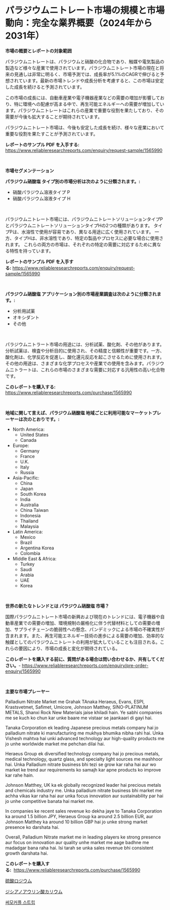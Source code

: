 <p><h1>パラジウムニトレート市場の規模と市場動向：完全な業界概要（2024年から2031年）</h1></p><p><strong>市場の概要とレポートの対象範囲</strong></p>
<p><p>パラジウムニトレートは、パラジウムと硝酸の化合物であり、触媒や電気製品の製造など様々な産業で使用されています。パラジウムニトレート市場の現在と将来の見通しは非常に明るく、市場予測では、成長率が5.1%のCAGRで伸びると予想されています。最新の市場トレンドや成長分析を考慮すると、この市場は安定した成長を続けると予測されています。</p><p>この市場の成長には、自動車産業や電子機器産業などの需要の増加が影響しており、特に環境への配慮が高まる中で、再生可能エネルギーへの需要が増加しています。パラジウムニトレートはこれらの産業で重要な役割を果たしており、その需要が今後も拡大することが期待されています。</p><p>パラジウムニトレート市場は、今後も安定した成長を続け、様々な産業において重要な役割を果たすことが予測されています。</p></p>
<p><strong>レポートのサンプル PDF を入手する:</strong> <a href="https://www.reliableresearchreports.com/enquiry/request-sample/1565990">https://www.reliableresearchreports.com/enquiry/request-sample/1565990</a></p>
<p>&nbsp;</p>
<p><strong>市場セグメンテーション</strong></p>
<p><strong>パラジウム硝酸塩 タイプ別の市場分析は次のように分類されます。:</strong></p>
<p><ul><li>硝酸パラジウム溶液タイプ P</li><li>硝酸パラジウム溶液タイプ H</li></ul></p>
<p>&nbsp;</p>
<p><p>パラジウムニトレート市場には、パラジウムニトレートソリューションタイプPとパラジウムニトレートソリューションタイプHの2つの種類があります。 タイプPは、水溶性で使用が容易であり、異なる用途に広く使用されています。 一方、タイプHは、非水溶性であり、特定の製品やプロセスに必要な場合に使用されます。 これらの両方の市場は、それぞれの特定の需要に対応するために異なる特性を持っています。</p></p>
<p><strong>レポートのサンプル PDF を入手する:</strong>&nbsp;<a href="https://www.reliableresearchreports.com/enquiry/request-sample/1565990">https://www.reliableresearchreports.com/enquiry/request-sample/1565990</a></p>
<p>&nbsp;</p>
<p><strong> パラジウム硝酸塩 アプリケーション別の市場産業調査は次のように分類されます。:</strong></p>
<p><ul><li>分析用試薬</li><li>オキシダント</li><li>その他</li></ul></p>
<p>&nbsp;</p>
<p><p>パラジウムニトラート市場の用途には、分析試薬、酸化剤、その他があります。分析試薬は、検査や分析目的に使用され、その精度と信頼性が重要です。一方、酸化剤は、化学反応を促進し、酸化還元反応を起こさせるために使用されます。その他の用途は、さまざまな化学プロセスや産業での使用を含みます。パラジウムニトラートは、これらの市場のさまざまな需要に対応する汎用性の高い化合物です。</p></p>
<p><strong>このレポートを購入する:</strong>&nbsp; <a href="https://www.reliableresearchreports.com/purchase/1565990">https://www.reliableresearchreports.com/purchase/1565990</a></p>
<p>&nbsp;</p>
<p><strong>地域に関して言えば、パラジウム硝酸塩 地域ごとに利用可能なマーケットプレーヤーは次のとおりです。:</strong></p>
<p><ul>
    <li>
        North America:
        <ul>
            <li>United States</li>
            <li>Canada</li>
        </ul>
    </li>
    <li>
        Europe:
        <ul>
            <li>Germany</li>
            <li>France</li>
            <li>U.K.</li>
            <li>Italy</li>
            <li>Russia</li>
        </ul>
    </li>
    <li>
        Asia-Pacific:
        <ul>
            <li>China</li>
            <li>Japan</li>
            <li>South Korea</li>
            <li>India</li>
            <li>Australia</li>
            <li>China Taiwan</li>
            <li>Indonesia</li>
            <li>Thailand</li>
            <li>Malaysia</li>
        </ul>
    </li>
    <li>
        Latin America:
        <ul>
            <li>Mexico</li>
            <li>Brazil</li>
            <li>Argentina Korea</li>
            <li>Colombia</li>
        </ul>
    </li>
    <li>
        Middle East & Africa:
        <ul>
            <li>Turkey</li>
            <li>Saudi</li>
            <li>Arabia</li>
            <li>UAE</li>
            <li>Korea</li>
        </ul>
    </li>
    </ul></p>
<p>&nbsp;</p>
<p><strong>世界の新たなトレンドとは パラジウム硝酸塩 市場？</strong></p>
<p><p>国際パラジウムニトレート市場の新興および現在のトレンドには、電子機器や自動車産業での需要の増加、環境規制の厳格化に伴う代替材料としての需要の増加、サプライチェーンの脆弱性への懸念、パンデミックによる市場の不確実性が含まれます。また、再生可能エネルギー技術の進歩による需要の増加、効率的な触媒としてのパラジウムニトレートの利用が拡大していることも注目される。これらの要因により、市場の成長と変化が期待されている。</p></p>
<p><strong>このレポートを購入する前に、質問がある場合は問い合わせるか、共有してください。</strong>- <a href="https://www.reliableresearchreports.com/enquiry/pre-order-enquiry/1565990">https://www.reliableresearchreports.com/enquiry/pre-order-enquiry/1565990</a></p>
<p>&nbsp;</p>
<p><strong>主要な市場プレーヤー</strong></p>
<p><p>Palladium Nitrate Market me Grahak TAnaka Heraeus, Evans, ESPI, Krastsvetmet, Safimet, Umicore, Johnson Matthey, SINO-PLATINUM METALS, Shanxi Rock New Materials jaise khiladi hain. Ye sabhi companies me se kuch ko chun kar unke baare me vistaar se jaankaari di gayi hai.</p><p>Tanaka Corporation ek leading Japanese precious metals company hai jo palladium nitrate ki manufacturing me mukhya bhumika nibha rahi hai. Unka Vishesh mahtva hai unki advanced technology aur high-quality products me jo unhe worldwide market me pehchan dilai hai.</p><p>Heraeus Group ek diversified technology company hai jo precious metals, medical technology, quartz glass, and specialty light sources me mashhoor hai. Unka Palladium nitrate business bhi tezi se grow kar raha hai aur wo market ke trend aur requirements ko samajh kar apne products ko improve kar rahe hain.</p><p>Johnson Matthey, UK ka ek globally recognized leader hai precious metals and chemicals industry me. Unka palladium nitrate business bhi market me achha vikas kar raha hai aur unka focus innovation aur sustainability par hai jo unhe competitive banata hai market me.</p><p>In companies ke recent sales revenue ko dekha jaye to Tanaka Corporation ka around 1.5 billion JPY, Heraeus Group ka around 2.5 billion EUR, aur Johnson Matthey ka around 10 billion GBP hai jo unke strong market presence ko darshata hai.</p><p>Overall, Palladium Nitrate market me in leading players ke strong presence aur focus on innovation aur quality unhe market me aage badhne me madadgar bana raha hai. Isi tarah se unka sales revenue bhi consistent growth darshata hai.</p></p>
<p><strong>このレポートを購入する:</strong>&nbsp;&nbsp;<a href="https://www.reliableresearchreports.com/purchase/1565990">https://www.reliableresearchreports.com/purchase/1565990</a></p>
<p><p><a href="https://github.com/Calvi3ynJerde867/Market-Research-Report-List-1/blob/main/23800275680.md">硫酸ロジウム</a></p><p><a href="https://github.com/JacksonWiza1924/Market-Research-Report-List-1/blob/main/54509195681.md">ジシアノアウリン酸カリウム</a></p><p><a href="https://github.com/RichardLueilwitz787/Market-Research-Report-List-1/blob/main/33881225310.md">써모커플 스트립</a></p></p>